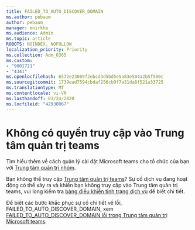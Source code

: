 ```yaml
---
title: FAILED_TO_AUTO_DISCOVER_DOMAIN
ms.author: pebaum
author: pebaum
manager: mnirkhe
ms.audience: Admin
ms.topic: article
ROBOTS: NOINDEX, NOFOLLOW
localization_priority: Priority
ms.collection: Adm_O365
ms.custom:
- "9001721"
- "4341"
ms.openlocfilehash: 6572e23009f2ebcd3d5bd5e5a83e504a2b5f500c
ms.sourcegitcommit: 1739ead7594cbdaf256cb9f7a31da8f521a33725
ms.translationtype: MT
ms.contentlocale: vi-VN
ms.lasthandoff: 03/24/2020
ms.locfileid: "42938067"
---
```

# <a name="no-access-to-teams-admin-center"></a>Không có quyền truy cập vào Trung tâm quản trị teams

Tìm hiểu thêm về cách quản lý cài đặt Microsoft teams cho tổ chức của bạn với [Trung tâm quản trị nhóm](https://docs.microsoft.com/microsoftteams/enable-features-office-365).

Bạn không thể truy cập [Trung tâm quản trị teams](https://docs.microsoft.com/microsoftteams/enable-features-office-365)? Sự cố dịch vụ đang hoạt động có thể xảy ra và khiến bạn không truy cập vào Trung tâm quản trị teams, vui lòng kiểm tra [bảng điều khiển tình trạng dịch vụ](https://status.office365.com/) để biết chi tiết.

Để biết các bước khắc phục sự cố chi tiết về lỗi, FAILED_TO_AUTO_DISCOVER_DOMAIN, xem [FAILED_TO_AUTO_DISCOVER_DOMAIN lỗi trong Trung tâm quản trị Microsoft teams](https://docs.microsoft.com/microsoftteams/troubleshoot/teams-administration/failed-to-auto-discover-domain-error-teams-admin-center).
